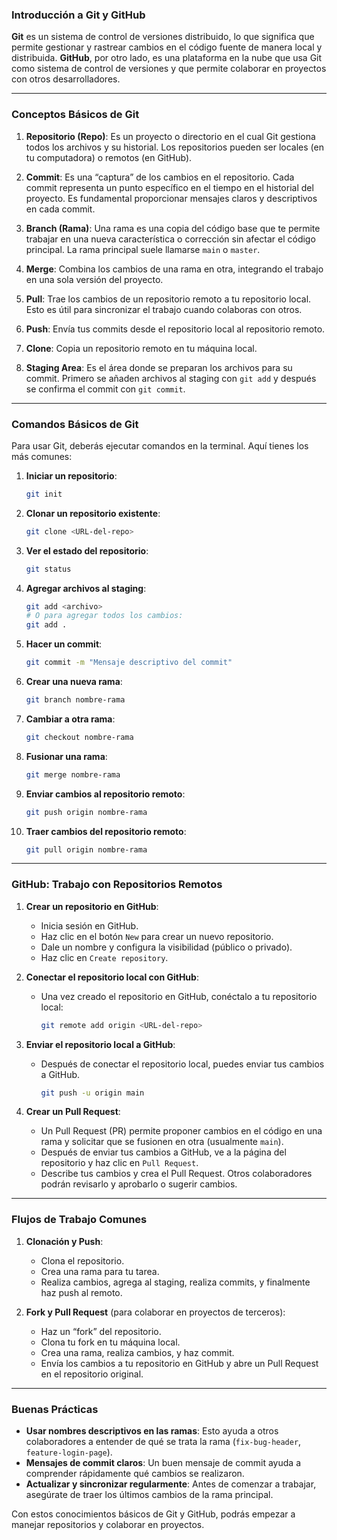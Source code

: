 ### Introducción a Git y GitHub

**Git** es un sistema de control de versiones distribuido, lo que significa que permite gestionar y rastrear cambios en el código fuente de manera local y distribuida. **GitHub**, por otro lado, es una plataforma en la nube que usa Git como sistema de control de versiones y que permite colaborar en proyectos con otros desarrolladores.

---

### Conceptos Básicos de Git

1. **Repositorio (Repo)**: Es un proyecto o directorio en el cual Git gestiona todos los archivos y su historial. Los repositorios pueden ser locales (en tu computadora) o remotos (en GitHub).

2. **Commit**: Es una “captura” de los cambios en el repositorio. Cada commit representa un punto específico en el tiempo en el historial del proyecto. Es fundamental proporcionar mensajes claros y descriptivos en cada commit.

3. **Branch (Rama)**: Una rama es una copia del código base que te permite trabajar en una nueva característica o corrección sin afectar el código principal. La rama principal suele llamarse `main` o `master`.

4. **Merge**: Combina los cambios de una rama en otra, integrando el trabajo en una sola versión del proyecto.

5. **Pull**: Trae los cambios de un repositorio remoto a tu repositorio local. Esto es útil para sincronizar el trabajo cuando colaboras con otros.

6. **Push**: Envía tus commits desde el repositorio local al repositorio remoto.

7. **Clone**: Copia un repositorio remoto en tu máquina local.

8. **Staging Area**: Es el área donde se preparan los archivos para su commit. Primero se añaden archivos al staging con `git add` y después se confirma el commit con `git commit`.

---

### Comandos Básicos de Git

Para usar Git, deberás ejecutar comandos en la terminal. Aquí tienes los más comunes:

1. **Iniciar un repositorio**: 
   ```bash
   git init
   ```

2. **Clonar un repositorio existente**:
   ```bash
   git clone <URL-del-repo>
   ```

3. **Ver el estado del repositorio**:
   ```bash
   git status
   ```

4. **Agregar archivos al staging**:
   ```bash
   git add <archivo>
   # O para agregar todos los cambios:
   git add .
   ```

5. **Hacer un commit**:
   ```bash
   git commit -m "Mensaje descriptivo del commit"
   ```

6. **Crear una nueva rama**:
   ```bash
   git branch nombre-rama
   ```

7. **Cambiar a otra rama**:
   ```bash
   git checkout nombre-rama
   ```

8. **Fusionar una rama**:
   ```bash
   git merge nombre-rama
   ```

9. **Enviar cambios al repositorio remoto**:
   ```bash
   git push origin nombre-rama
   ```

10. **Traer cambios del repositorio remoto**:
    ```bash
    git pull origin nombre-rama
    ```

---

### GitHub: Trabajo con Repositorios Remotos

1. **Crear un repositorio en GitHub**:
   - Inicia sesión en GitHub.
   - Haz clic en el botón `New` para crear un nuevo repositorio.
   - Dale un nombre y configura la visibilidad (público o privado).
   - Haz clic en `Create repository`.

2. **Conectar el repositorio local con GitHub**:
   - Una vez creado el repositorio en GitHub, conéctalo a tu repositorio local:
     ```bash
     git remote add origin <URL-del-repo>
     ```

3. **Enviar el repositorio local a GitHub**:
   - Después de conectar el repositorio local, puedes enviar tus cambios a GitHub.
     ```bash
     git push -u origin main
     ```

4. **Crear un Pull Request**:
   - Un Pull Request (PR) permite proponer cambios en el código en una rama y solicitar que se fusionen en otra (usualmente `main`).
   - Después de enviar tus cambios a GitHub, ve a la página del repositorio y haz clic en `Pull Request`.
   - Describe tus cambios y crea el Pull Request. Otros colaboradores podrán revisarlo y aprobarlo o sugerir cambios.

---

### Flujos de Trabajo Comunes

1. **Clonación y Push**:
   - Clona el repositorio.
   - Crea una rama para tu tarea.
   - Realiza cambios, agrega al staging, realiza commits, y finalmente haz push al remoto.

2. **Fork y Pull Request** (para colaborar en proyectos de terceros):
   - Haz un “fork” del repositorio.
   - Clona tu fork en tu máquina local.
   - Crea una rama, realiza cambios, y haz commit.
   - Envía los cambios a tu repositorio en GitHub y abre un Pull Request en el repositorio original.

---

### Buenas Prácticas

- **Usar nombres descriptivos en las ramas**: Esto ayuda a otros colaboradores a entender de qué se trata la rama (`fix-bug-header`, `feature-login-page`).
- **Mensajes de commit claros**: Un buen mensaje de commit ayuda a comprender rápidamente qué cambios se realizaron.
- **Actualizar y sincronizar regularmente**: Antes de comenzar a trabajar, asegúrate de traer los últimos cambios de la rama principal.

Con estos conocimientos básicos de Git y GitHub, podrás empezar a manejar repositorios y colaborar en proyectos.